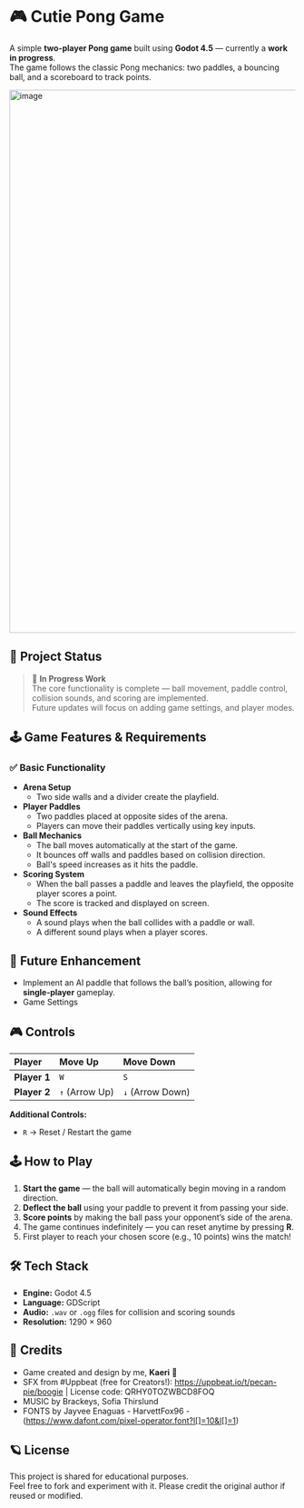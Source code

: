 # 🎮 Cutie Pong Game 

A simple **two-player Pong game** built using **Godot 4.5** — currently a **work in progress**.  
The game follows the classic Pong mechanics: two paddles, a bouncing ball, and a scoreboard to track points.  

<img width="1274" height="956" alt="image" src="https://github.com/user-attachments/assets/18259177-fa17-4372-abd8-507fa5517205" />


## 🚧 Project Status
> 🧱 **In Progress Work**  
The core functionality is complete — ball movement, paddle control, collision sounds, and scoring are implemented.  
Future updates will focus on adding game settings, and player modes.



## 🕹️ Game Features & Requirements

### ✅ Basic Functionality
- **Arena Setup**  
  - Two side walls and a divider create the playfield.
- **Player Paddles**  
  - Two paddles placed at opposite sides of the arena.  
  - Players can move their paddles vertically using key inputs.
- **Ball Mechanics**  
  - The ball moves automatically at the start of the game.  
  - It bounces off walls and paddles based on collision direction.
  - Ball's speed increases as it hits the paddle.
- **Scoring System**  
  - When the ball passes a paddle and leaves the playfield, the opposite player scores a point.  
  - The score is tracked and displayed on screen.
- **Sound Effects**  
  - A sound plays when the ball collides with a paddle or wall.  
  - A different sound plays when a player scores.



## 🧩 Future Enhancement

  - Implement an AI paddle that follows the ball’s position, allowing for **single-player** gameplay.
  - Game Settings



## 🎮 Controls

| Player | Move Up | Move Down |
|:-------|:---------|:----------|
| **Player 1** | `W` | `S` |
| **Player 2** | `↑` (Arrow Up) | `↓` (Arrow Down) |

**Additional Controls:**
- `R` → Reset / Restart the game



## 🕹️ How to Play

1. **Start the game** — the ball will automatically begin moving in a random direction.  
2. **Deflect the ball** using your paddle to prevent it from passing your side.  
3. **Score points** by making the ball pass your opponent’s side of the arena.  
4. The game continues indefinitely — you can reset anytime by pressing **R**.  
5. First player to reach your chosen score (e.g., 10 points) wins the match!



## 🛠️ Tech Stack

- **Engine:** Godot 4.5  
- **Language:** GDScript  
- **Audio:** `.wav` or `.ogg` files for collision and scoring sounds  
- **Resolution:** 1290 × 960  



## 🧾 Credits

- Game created and design by me, **Kaeri** 🎨  
- SFX from #Uppbeat (free for Creators!): https://uppbeat.io/t/pecan-pie/boogie | License code: QRHY0TOZWBCD8FOQ
- MUSIC by Brackeys, Sofia Thirslund
- FONTS by Jayvee Enaguas - HarvettFox96 - (https://www.dafont.com/pixel-operator.font?l[]=10&l[]=1)



## 🪐 License

This project is shared for educational purposes.  
Feel free to fork and experiment with it. Please credit the original author if reused or modified.




